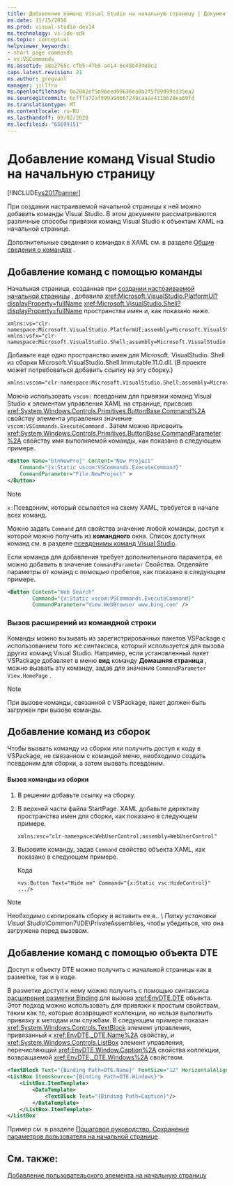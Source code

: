 ```yaml
---
title: Добавление команд Visual Studio на начальную страницу | Документация Майкрософт
ms.date: 11/15/2016
ms.prod: visual-studio-dev14
ms.technology: vs-ide-sdk
ms.topic: conceptual
helpviewer_keywords:
- start page commands
- vs:VSCommands
ms.assetid: a8e2765c-cfb5-47b5-a414-6e48b434e0c2
caps.latest.revision: 21
ms.author: gregvanl
manager: jillfra
ms.openlocfilehash: 0a2042ef9a96eed99636ea0a2f5f09d99cd35ea2
ms.sourcegitcommit: 6cfffa72af599a9d667249caaaa411bb28ea69fd
ms.translationtype: MT
ms.contentlocale: ru-RU
ms.lasthandoff: 09/02/2020
ms.locfileid: "65699151"
---
```

# <a name="adding-visual-studio-commands-to-a-start-page"></a>Добавление команд Visual Studio на начальную страницу
[!INCLUDE[vs2017banner](../includes/vs2017banner.md)]

При создании настраиваемой начальной страницы к ней можно добавить команды Visual Studio. В этом документе рассматриваются различные способы привязки команд Visual Studio к объектам XAML на начальной странице.  
  
 Дополнительные сведения о командах в XAML см. в разделе [Общие сведения о командах](https://msdn.microsoft.com/library/bc208dfe-367d-426a-99de-52b7e7511e81) .  
  
## <a name="adding-commands-from-the-command-well"></a>Добавление команд с помощью команды  
 Начальная страница, созданная при [создании настраиваемой начальной страницы](../extensibility/creating-a-custom-start-page.md) , добавила <xref:Microsoft.VisualStudio.PlatformUI?displayProperty=fullName> <xref:Microsoft.VisualStudio.Shell?displayProperty=fullName> пространства имен и, как показано ниже.  
  
```  
xmlns:vs="clr-namespace:Microsoft.VisualStudio.PlatformUI;assembly=Microsoft.VisualStudio.Shell.14.0"  
xmlns:vsfx="clr-namespace:Microsoft.VisualStudio.Shell;assembly=Microsoft.VisualStudio.Shell.14.0"  
```  
  
 Добавьте еще одно пространство имен для Microsoft. VisualStudio. Shell из сборки Microsoft.VisualStudio.Shell.Immutable.11.0.dll. (В проекте может потребоваться добавить ссылку на эту сборку.)  
  
```xml  
xmlns:vscom="clr-namespace:Microsoft.VisualStudio.Shell;assembly=Microsoft.VisualStudio.Shell.Immutable.11.0"  
```  
  
 Можно использовать `vscom:` псевдоним для привязки команд Visual Studio к элементам управления XAML на странице, присвоив <xref:System.Windows.Controls.Primitives.ButtonBase.Command%2A> свойству элемента управления значение `vscom:VSCommands.ExecuteCommand` . Затем можно присвоить <xref:System.Windows.Controls.Primitives.ButtonBase.CommandParameter%2A> свойству имя выполняемой команды, как показано в следующем примере.  
  
```xml  
<Button Name="btnNewProj" Content="New Project"   
    Command="{x:Static vscom:VSCommands.ExecuteCommand}"  
    CommandParameter="File.NewProject" >  
</Button>  
```  
  
> [!NOTE]
> `x:`Псевдоним, который ссылается на схему XAML, требуется в начале всех команд.  
  
 Можно задать `Command` для свойства значение любой команды, доступ к которой можно получить из **командного** окна. Список доступных команд см. в разделе [псевдонимы команд Visual Studio](../ide/reference/visual-studio-command-aliases.md).  
  
 Если команда для добавления требует дополнительного параметра, ее можно добавить в значение `CommandParameter` Свойства. Отделяйте параметры от команд с помощью пробелов, как показано в следующем примере.  
  
```xml  
<Button Content="Web Search"   
        Command="{x:Static vscom:VSCommands.ExecuteCommand}"  
        CommandParameter="View.WebBrowser www.bing.com" />  
```  
  
### <a name="calling-extensions-from-the-command-well"></a>Вызов расширений из командной строки  
 Команды можно вызывать из зарегистрированных пакетов VSPackage с использованием того же синтаксиса, который используется для вызова других команд Visual Studio. Например, если установленный пакет VSPackage добавляет в меню **вид** команду **Домашняя страница** , можно вызвать эту команду, задав для значение `CommandParameter` `View.HomePage` .  
  
> [!NOTE]
> При вызове команды, связанной с VSPackage, пакет должен быть загружен при вызове команды.  
  
## <a name="adding-commands-from-assemblies"></a>Добавление команд из сборок  
 Чтобы вызвать команду из сборки или получить доступ к коду в VSPackage, не связанном с командой меню, необходимо создать псевдоним для сборки, а затем вызвать псевдоним.  
  
#### <a name="to-call-a-command-from-an-assembly"></a>Вызов команды из сборки  
  
1. В решении добавьте ссылку на сборку.  
  
2. В верхней части файла StartPage. XAML добавьте директиву пространства имен для сборки, как показано в следующем примере.  
  
    ```xml  
    xmlns:vsc="clr-namespace:WebUserControl;assembly=WebUserControl"  
    ```  
  
3. Вызовите команду, задав `Command` свойство объекта XAML, как показано в следующем примере.  
  
     Кода  
  
    ```  
    <vs:Button Text="Hide me" Command="{x:Static vsc:HideControl}" .../>  
    ```  
  
> [!NOTE]
> Необходимо скопировать сборку и вставить ее в.. \\ *Папку установки Visual Studio*\Common7\IDE\PrivateAssemblies\, чтобы убедиться, что она загружена перед вызовом.  
  
## <a name="adding-commands-with-the-dte-object"></a>Добавление команд с помощью объекта DTE  
 Доступ к объекту DTE можно получить с начальной страницы как в разметке, так и в коде.  
  
 В разметке доступ к нему можно получить с помощью синтаксиса [расширения разметки Binding](https://msdn.microsoft.com/library/83d6e2a4-1b0c-4fc8-bd96-b5e98800ab63) для вызова <xref:EnvDTE.DTE> объекта. Этот подход можно использовать для привязки к простым свойствам, таким как те, которые возвращают коллекции, но нельзя выполнить привязку к методам или службам. В следующем примере показан <xref:System.Windows.Controls.TextBlock> элемент управления, привязанный к <xref:EnvDTE._DTE.Name%2A> свойству, и <xref:System.Windows.Controls.ListBox> элемент управления, перечисляющий <xref:EnvDTE.Window.Caption%2A> свойства коллекции, возвращаемой <xref:EnvDTE._DTE.Windows%2A> свойством.  
  
```xml  
<TextBlock Text="{Binding Path=DTE.Name}" FontSize="12" HorizontalAlignment="Center"/>  
<ListBox ItemsSource="{Binding Path=DTE.Windows}">  
    <ListBox.ItemTemplate>  
        <DataTemplate>  
            <TextBlock Text="{Binding Path=Caption}"/>  
        </DataTemplate>  
    </ListBox.ItemTemplate>  
</ListBox  
```  
  
 Пример см. в разделе [Пошаговое руководство. Сохранение параметров пользователя на начальной странице](../extensibility/walkthrough-saving-user-settings-on-a-start-page.md).  
  
## <a name="see-also"></a>См. также:  
 [Добавление пользовательского элемента на начальную страницу](../extensibility/adding-user-control-to-the-start-page.md)
